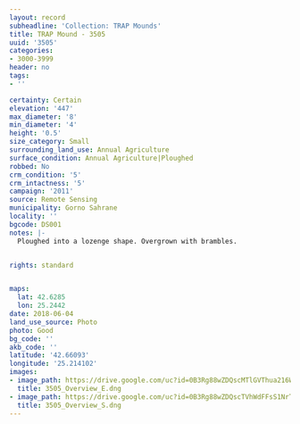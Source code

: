 ```yaml
---
layout: record
subheadline: 'Collection: TRAP Mounds'
title: TRAP Mound - 3505
uuid: '3505'
categories:
- 3000-3999
header: no
tags:
- ''

certainty: Certain
elevation: '447'
max_diameter: '8'
min_diameter: '4'
height: '0.5'
size_category: Small
surrounding_land_use: Annual Agriculture
surface_condition: Annual Agriculture|Ploughed
robbed: No
crm_condition: '5'
crm_intactness: '5'
campaign: '2011'
source: Remote Sensing
municipality: Gorno Sahrane
locality: ''
bgcode: DS001
notes: |-
  Ploughed into a lozenge shape. Overgrown with brambles.


rights: standard


maps:
  lat: 42.6285
  lon: 25.2442
date: 2018-06-04
land_use_source: Photo
photo: Good
bg_code: ''
akb_code: ''
latitude: '42.66093'
longitude: '25.214102'
images:
- image_path: https://drive.google.com/uc?id=0B3Rg88wZDQscMTlGVThua216WEk
  title: 3505_Overview_E.dng
- image_path: https://drive.google.com/uc?id=0B3Rg88wZDQscTVhWdFFsS1NrTDQ
  title: 3505_Overview_S.dng
---
```

